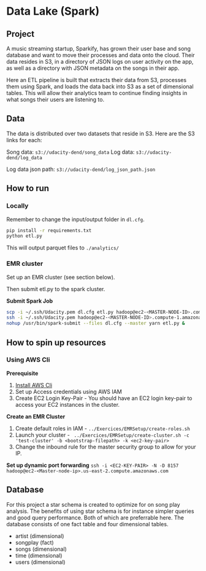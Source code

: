 # Data Lake (Spark)

## Project
A music streaming startup, Sparkify, has grown their user base and song database and want to move their processes and data onto the cloud. Their data resides in S3, in a directory of JSON logs on user activity on the app, as well as a directory with JSON metadata on the songs in their app.

Here an ETL pipeline is built that extracts their data from S3, processes them using Spark, and loads the data back into S3 as a set of dimensional tables. This will allow their analytics team to continue finding insights in what songs their users are listening to.

## Data
The data is distributed over two datasets that reside in S3. Here are the S3 links for each:

Song data: `s3://udacity-dend/song_data`
Log data: `s3://udacity-dend/log_data`

Log data json path: `s3://udacity-dend/log_json_path.json`

## How to run
### Locally
Remember to change the input/output folder in `dl.cfg`.
```bash
pip install -r requirements.txt
python etl.py
```
This will output parquet files to `./analytics/`


### EMR cluster
Set up an EMR cluster (see section below).

Then submit etl.py to the spark cluster.

**Submit Spark Job**
```bash
scp -i ~/.ssh/Udacity.pem dl.cfg etl.py hadoop@ec2-<MASTER-NODE-ID>.compute-1.amazonaws.com:/home/hadoop/
ssh -i ~/.ssh/Udacity.pem hadoop@ec2-<MASTER-NODE-ID>.compute-1.amazonaws.com
nohup /usr/bin/spark-submit --files dl.cfg --master yarn etl.py &
```

## How to spin up resources
### Using AWS Cli
**Prerequisite**
1. [Install AWS Cli](https://docs.aws.amazon.com/cli/latest/userguide/install-cliv2.html)
2. Set up Access credentials using AWS IAM
3. Create EC2 Login Key-Pair - You should have an EC2 login key-pair to access your EC2 instances in the cluster.

**Create an EMR Cluster**
1. Create default roles in IAM - `../Exercices/EMRSetup/create-roles.sh`
2. Launch your cluster - ` ../Exercices/EMRSetup/create-cluster.sh -c 'test-cluster' -b <bootstrap-filepath> -k <ec2-key-pair>`
3. Change the inbound rule for the master security group to allow for your IP.

**Set up dynamic port forwarding**
`ssh -i <EC2-KEY-PAIR> -N -D 8157 hadoop@ec2-<Master-node-ip>.us-east-2.compute.amazonaws.com`

## Database
For this project a star schema is created to optimize for on song play analysis. The benefits of using star schema is for instance simpler queries and good query performance. Both of which are preferrable here. The database consists of one fact table and four dimensional tables.

- artist (dimensional)
- songplay (fact)
- songs (dimensional)
- time (dimensional)
- users (dimensional)